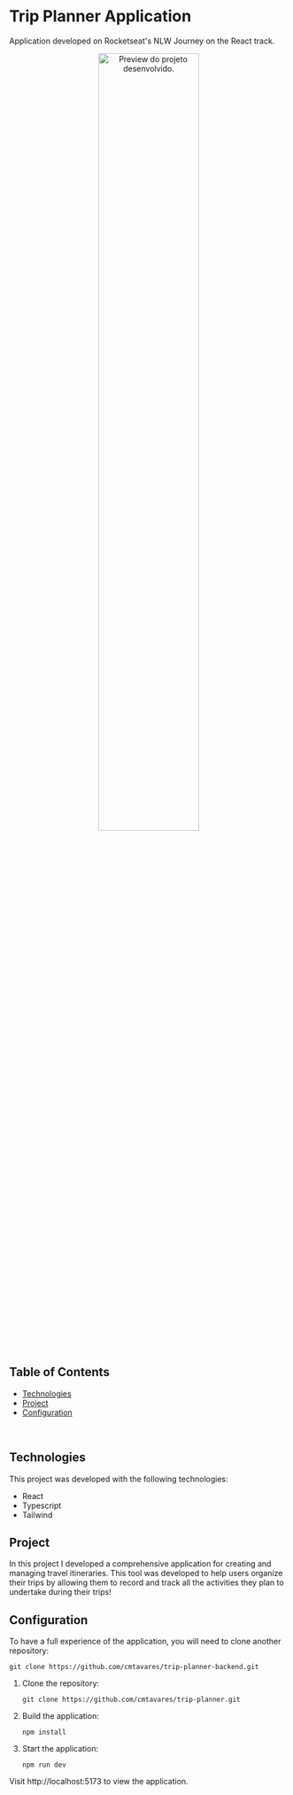# Trip Planner Application

<p>
  Application developed on Rocketseat's NLW Journey on the React track.
</p>

<p align="center">
  <img alt="Preview do projeto desenvolvido." src="https://github.com/user-attachments/assets/3f859e4d-7758-46db-8929-9549114b6fb7" width="60%">
</p>

## Table of Contents

- [Technologies](#technologies)
- [Project](#project)
- [Configuration](#configuration)

<br>


## Technologies

This project was developed with the following technologies:

- React
- Typescript
- Tailwind

## Project

In this project I developed a comprehensive application for creating and managing travel itineraries. This tool was developed to help users organize their trips by allowing them to record and track all the activities they plan to undertake during their trips!

## Configuration

To have a full experience of the application, you will need to clone another repository:

   ```shell
   git clone https://github.com/cmtavares/trip-planner-backend.git
   ```

1. Clone the repository:

   ```shell
   git clone https://github.com/cmtavares/trip-planner.git
   ```

2. Build the application:

    ```shell
    npm install
    ```

3. Start the application:

    ```shell
    npm run dev
    ```

Visit http://localhost:5173 to view the application.
